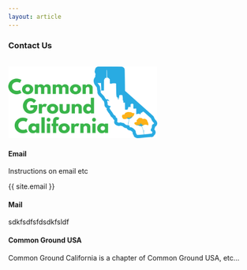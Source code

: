 ```yaml
---
layout: article
---
```

  <section class="container about-content">
    <h3 class="cta-text text-center">Contact Us</h3><br>
    <div class="col-lg-6 col-sm-12 col-md-6">
      <img src="/img/commongnd.png" style="width:60%"/>
    </div>
    <div class="col-lg-6 col-sm-12 col-md-6">
      <h4>Email</h4>
        <p class="about-text">
          Instructions on email etc
        </p>
        <p>{{ site.email }}</p>
      <h4>Mail</h4>
        <p class="about-text">
          sdkfsdfsfdsdkfsldf
        </p>
      <h4>Common Ground USA</h4>
        <p class="about-text">
          Common Ground California is a chapter of Common Ground USA, etc...
        </p>
    </div>
  </section>

